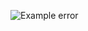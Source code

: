 ![Example error](https://content.spiceworksstatic.com/service.community/p/post_images/0000160862/56fc4b2d/attached_image/folder.png)
